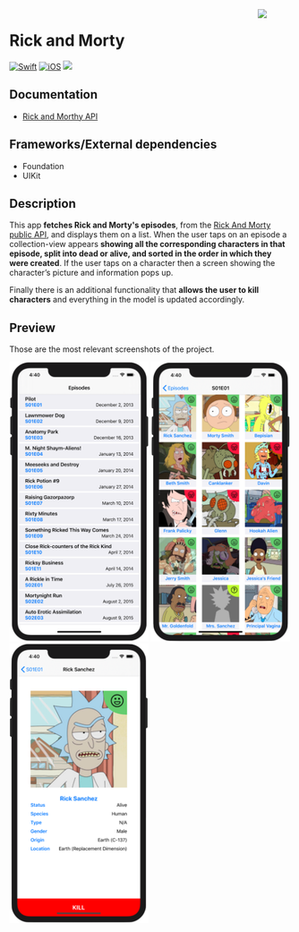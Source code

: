 <!-- Header -->
<img src="./Assets/AppIcon.png" width="60" align="right"/>
<h1>Rick and Morty</h1>

[![Swift](https://img.shields.io/badge/Swift-5.0-orange.svg?longCache=true&style=flat&logo=swift)](https://www.swift.org)
[![iOS](https://img.shields.io/badge/iOS-12.4+-lightgrey.svg?longCache=true&?style=flat&logo=apple)](https://developer.apple.com/ios/)
[![](https://img.shields.io/badge/@BEstelrichS-1A94E0.svg?logoColor=white&logo=twitter)](https://twitter.com/BEstelrichS)


<!-- Body -->
## Documentation
- [Rick and Morthy API](https://rickandmortyapi.com)


## Frameworks/External dependencies
- Foundation
- UIKit


## Description
This app **fetches Rick and Morty's episodes**, from the [Rick And Morty public API](https://rickandmortyapi.com), and displays them on a list. When the user taps on an episode a collection-view appears **showing all the corresponding characters in that episode, split into dead or alive, and sorted in the order in which they were created**. If the user taps on a character then a screen showing the character’s picture and information pops up.

Finally there is an additional functionality that **allows the user to kill characters** and everything in the model is updated accordingly.


## Preview
Those are the most relevant screenshots of the project.

<p align="left">
	<img src="./GitHubAssets/Screenshot1.png" height="500"/>
	<img src="./GitHubAssets/Screenshot2.png" height="500"/>
	<img src="./GitHubAssets/Screenshot3.png" height="500"/>
</p>


<!-- Footer -->